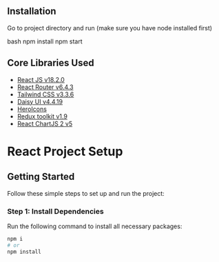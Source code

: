 ## Installation

Go to project directory and run (make sure you have node installed first)

bash
  npm install
  npm start

    
## Core Libraries Used

- [React JS v18.2.0](https://reactjs.org/)
- [React Router v6.4.3](https://reactrouter.com/en/main)
- [Tailwind CSS v3.3.6](https://tailwindcss.com/)
- [Daisy UI v4.4.19](https://daisyui.com/)
- [HeroIcons](https://heroicons.com/)
- [Redux toolkit v1.9](https://redux-toolkit.js.org/)
- [React ChartJS 2 v5](https://react-chartjs-2.js.org/)

# **React Project Setup**

## **Getting Started**

Follow these simple steps to set up and run the project:

### **Step 1: Install Dependencies**

Run the following command to install all necessary packages:

```bash
npm i
# or
npm install

